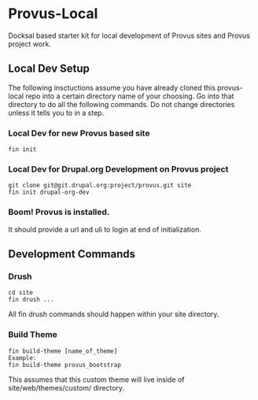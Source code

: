 # Provus-Local
Docksal based starter kit for local development of 
Provus sites and Provus project work.

## Local Dev Setup
The following insctuctions assume you have already cloned this
provus-local repo into a certain directory name of your choosing.
Go into that directory to do all the following commands.  Do not 
change directories unless it tells you to in a step.

### Local Dev for new Provus based site
```
fin init
```

### Local Dev for Drupal.org Development on Provus project
```
git clone git@git.drupal.org:project/provus.git site
fin init drupal-org-dev
```

### Boom! Provus is installed.  
It should provide a url and uli to login at end of initialization.


## Development Commands

### Drush
```
cd site
fin drush ...
```
All fin drush commands should happen within your site directory.

### Build Theme
```
fin build-theme [name_of_theme]
Example:
fin build-theme provus_bootstrap
```
This assumes that this custom theme will live inside of 
site/web/themes/custom/ directory.